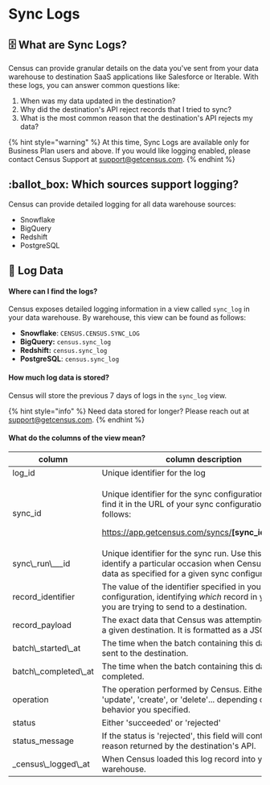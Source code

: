 # Sync Logs

## 🗄️ What are Sync Logs?

Census can provide granular details on the data you've sent from your data warehouse to  destination SaaS applications like Salesforce or Iterable. With these logs, you can answer common questions like:

1. When was my data updated in the destination?
2. Why did the destination's API reject records that I tried to sync?
3. What is the most common reason that the destination's API rejects my data?

{% hint style="warning" %}
At this time, Sync Logs are available only for Business Plan users and above. If you would like logging enabled, please contact Census Support at support@getcensus.com.
{% endhint %}

## :ballot\_box: Which sources support logging?

Census can provide detailed logging for all data warehouse sources:

* Snowflake
* BigQuery
* Redshift
* PostgreSQL

## 🧮 Log Data

#### Where can I find the logs?

Census exposes detailed logging information in a view called `sync_log` in your data warehouse. By warehouse, this view can be found as follows:

* **Snowflake**: `CENSUS.CENSUS.SYNC_LOG`
* **BigQuery:** `census.sync_log`
* **Redshift:** `census.sync_log`
* **PostgreSQL**: `census.sync_log`

#### How much log data is stored?

Census will store the previous 7 days of logs in the `sync_log` view.

{% hint style="info" %}
Need data stored for longer? Please reach out at support@getcensus.com.
{% endhint %}

#### What do the columns of the view mean?

| column                   |     column description                                                                                                                                                                             |
| ------------------------ | -------------------------------------------------------------------------------------------------------------------------------------------------------------------------------------------------- |
| log\_id                  | Unique identifier for the log                                                                                                                                                                      |
| sync\_id                 | <p>Unique identifier for the sync configuration. You can find it in the URL of your sync configurations as follows: </p><p>https://app.getcensus.com/syncs/<strong>[sync_id]</strong>/overview</p> |
| sync\\\_run\\_\__id      | Unique identifier for the sync run. Use this value to identify a particular occasion when Census sends data as specified for a given sync configuration.                                           |
| record\_identifier       | The value of the identifier specified in your sync configuration, identifying _which_ record in your source you are trying to send to a destination.                                               |
| record\_payload          | The exact data that Census was attempting to send to a given destination. It is formatted as a JSON object.                                                                                        |
| batch\\\_started\\\_at   | The time when the batch containing this data was sent to the destination.                                                                                                                          |
| batch\\\_completed\\\_at | The time when the batch containing this data completed.                                                                                                                                            |
| operation                | The operation performed by Census. Either: 'upsert', 'update', 'create', or 'delete'... depending on the sync behavior you specified.                                                              |
| status                   | Either 'succeeded' or 'rejected'                                                                                                                                                                   |
| status\_message          | If the status is 'rejected', this field will contain the reason returned by the destination's API.                                                                                                 |
| \_census\\\_logged\\\_at | When Census loaded this log record into your data warehouse.                                                                                                                                       |

